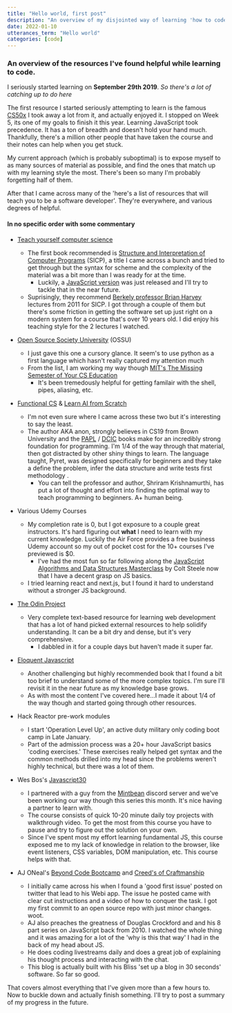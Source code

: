 ```yaml
---
title: "Hello world, first post"
description: "An overview of my disjointed way of learning 'how to code'."
date: 2022-01-10
utterances_term: "Hello world"
categories: [code]
---
```


### An overview of the resources I've found helpful while learning to code.

I seriously started learning on **September 29th 2019**.
_So there's a lot of catching up to do here_

The first resource I started seriously attempting to learn is the famous [CS50x](https://cs50.harvard.edu/x/2022/) I took away a lot from it, and actually enjoyed it. I stopped on Week 5, its one of my goals to finish it this year. Learning JavaScript took precedence. It has a ton of breadth and doesn't hold your hand much. Thankfully, there's a million other people that have taken the course and their notes can help when you get stuck.

My current approach (which is probably suboptimal) is to expose myself to as many sources of material as possible, and find the ones that match up with my learning style the most. There's been so many I'm probably forgetting half of them.

After that I came across many  of the 'here's a list of resources that will teach you to be a software developer'. They're everywhere, and various degrees of helpful.

#### In no specific order with some commentary

- [Teach yourself computer science](https://teachyourselfcs.com/)
  - The first book recommended is [Structure and Interpretation of Computer Programs](https://mitpress.mit.edu/sites/default/files/sicp/full-text/book/book.html) (SICP), a title I came across a bunch and tried to get through but the syntax for scheme and the complexity of the material was a bit more than I was ready for at the time.
    - Luckily, a [JavaScript version](https://sourceacademy.org/sicpjs/index) was just released and I'll try to tackle that in the near future.
  - Suprisingly, they recommend [Berkely professor Brian Harvey](https://archive.org/details/ucberkeley_webcast_l28HAzKy0N8) lectures from 2011 for SICP. I got through a couple of them but there's some friction in getting the software set up just right on a modern system for a course that's over 10 years old. I did enjoy his teaching style for the 2 lectures I watched.


- [Open Source Society University](https://github.com/ossu/computer-science) (OSSU)
	-  I just gave this one a cursory glance. It seem's to use python as a first language which hasn't really captured my attention much
	-  From the list, I am working my way though [MIT's The Missing Semester of Your CS Education](https://missing.csail.mit.edu/)
		-  It's been tremedously helpful for getting familair with the shell, pipes, aliasing, etc.


-  [Functional CS](https://functionalcs.github.io/curriculum/) & [Learn AI from Scratch](https://learnaifromscratch.github.io/)
	-  I'm not even sure where I came across these two but it's interesting to say the least.
	-  The author AKA anon, strongly believes in CS19 from Brown University and the [PAPL](https://papl.cs.brown.edu/2020/) / [DCIC](https://dcic-world.org/) books make for an incredibly strong foundation for programming. I'm 1/4 of the way through that material, then got distracted by other shiny things to learn. The language taught, Pyret, was designed specifically for beginners and they take a define the problem, infer the data structure and write tests first methodology .
		- You can tell the professor and author, Shriram Krishnamurthi, has put a lot of thought and effort into finding the optimal way to teach programming to beginners. A+ human being.


- Various Udemy Courses
	- My completion rate is 0, but I got exposure to a couple great instructors. It's hard figuring out **what** I need to learn with my current knowledge. Luckily the Air Force provides a free business Udemy account so my out of pocket cost for the 10+ courses I've previewed is $0.
		- I've had the most fun so far following along the [JavaScript Algorithms and Data Structures Masterclass](https://www.udemy.com/course/js-algorithms-and-data-structures-masterclass/?locale=en_US&persist_locale=) by Colt Steele now that I have a decent grasp on JS basics.
	-  I tried learning react and next.js, but I found it hard to understand without a stronger JS background.
-  [The Odin Project](https://www.theodinproject.com/)
	-  Very complete text-based resource for learning web development that has a lot of hand picked external resources to help solidify understanding. It can be a bit dry and dense, but it's very comprehensive.
		-  I dabbled in it for a couple days but haven't made it super far.


-  [Eloquent Javascript](https://eloquentjavascript.net/)
	-  Another challenging but highly recommended book that I found a bit too brief to understand some of the more complex topics. I'm sure I'll revisit it in the near future as my knowledge base grows.
	-  As with most the content I've covered here...I made it about 1/4 of the way though and started going through other resources.
-  Hack Reactor pre-work modules
	-  I start 'Operation Level Up', an active duty military only coding boot camp in Late January.
	-   Part of the admission process was a 20+ hour JavaScript basics 'coding exercises.' These exercises really helped get syntax and the common methods drilled into my head since the problems weren't highly technical, but there was a lot of them.


-   Wes Bos's [Javascript30](https://javascript30.com/)
	-   I partnered with a guy from the [Mintbean](https://mintbean.io/meets?sort=upcoming) discord server and we've been working our way though this series this month. It's nice having a partner to learn with.
	-   The course consists of quick 10-20 minute daily toy projects with walkthrough video. To get the most from this course you have to pause and try to figure out the solution on your own.
	-   Since I've spent most my effort learning fundamental JS, this course exposed me to my lack of knowledge in relation to the browser, like event listeners, CSS variables, DOM manipulation, etc. This course helps with that.


-   AJ ONeal's [Beyond Code Bootcamp](https://www.youtube.com/channel/UC2KJHARTj6KRpKzLU1sVxBA/videos) and [Creed's of Craftmanship](https://github.com/BeyondCodeBootcamp/beyondcodebootcamp/issues/18)
	-   I initially came across his when I found a 'good first issue' posted on twitter that lead to his Webi app. The issue he posted came with clear cut instructions and a video of how to conquer the task. I got my first commit to an open source repo with just minor changes. woot.
	-   AJ also preaches the greatness of Douglas Crockford and and his 8 part series on JavaScript back from 2010. I watched the whole thing and it was amazing for a lot of the 'why is this that way' I had in the back of my head about JS.
	-   He does coding livestreams daily and does a great job of explaining his thought process and interacting with the chat.
	-   This blog is actually built with his Bliss 'set up a blog in 30 seconds' software. So far so good.

That covers almost everything that I've given more than a few hours to. Now to buckle down and actually finish something. I'll try to post a summary of my progress in the future.
